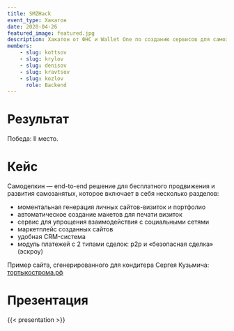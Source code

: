 ```yaml
---
title: SMZHack
event_type: Хакатон
date: 2020-04-26
featured_image: featured.jpg
description: Хакатон от ФНС и Wallet One по созданию сервисов для самозанятых.
members: 
    - slug: kottsov
    - slug: krylov
    - slug: denisov
    - slug: kravtsov
    - slug: kozlov
      role: Backend
---
```


# Результат

Победа: II место.

# Кейс

Самоделкин — end-to-end решение для бесплатного продвижения и развития самозанятых, которое включает в себя несколько разделов:  

- моментальная генерация личных сайтов-визиток и портфолио  
- автоматическое создание макетов для печати визиток  
- сервис для упрощения взаимодействия с социальными сетями  
- маркетплейс созданных сайтов  
- удобная CRM-система  
- модуль платежей с 2 типами сделок: p2p и «безопасная сделка» (эскроу)  

Пример сайта, сгенерированного для кондитера Сергея Кузьмича: [тортыкострома.рф](http://тортыкострома.рф) 

# Презентация

{{< presentation >}}